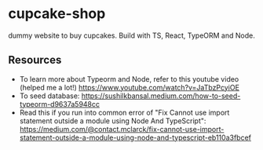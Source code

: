 # cupcake-shop
dummy website to buy cupcakes. Build with TS, React, TypeORM and Node.


## Resources 
* To learn more about Typeorm and Node, refer to this youtube video (helped me a lot!) https://www.youtube.com/watch?v=JaTbzPcyiOE
* To seed database: https://sushilkbansal.medium.com/how-to-seed-typeorm-d9637a5948cc
* Read this if you run into common error of "Fix Cannot use import statement outside a module using Node And TypeScript": https://medium.com/@contact.mclarck/fix-cannot-use-import-statement-outside-a-module-using-node-and-typescript-eb110a3fbcef 
